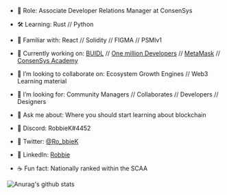 
- 🔭  Role: Associate Developer Relations Manager at ConsenSys
- 🛠  Learning: Rust // Python
- 🤹‍ Familiar with: React // Solidity // FIGMA // PSMlv1
- 🎯  Currently working on: [BUIDL](https://www.meetup.com/pro/BUIDL/) // [One million Developers](https://onemilliondevs.com/) // [MetaMask](https://metamask.io/) // [ConsenSys Academy](https://learn.consensys.net/index)
- 🏓  I’m looking to collaborate on: Ecosystem Growth Engines // Web3 Learning material 
- 🔮  I’m looking for: Community Managers // Collaborates // Developers // Designers 
- 💬  Ask me about: Where you should start learning about blockchain
- 🍜  Discord: RobbieK#4452
- 🍜  Twitter: [@Ro_bbieK](https://twitter.com/Ro_bbieK)
- 🍜  LinkedIn: [Robbie](https://www.linkedin.com/in/robbie-k/)

- ☕  Fun fact: Nationally ranked within the SCAA 

![Anurag's github stats](https://github-readme-stats.vercel.app/api?username=robbiekruszynski&show_icons=true&theme=cobalt)


